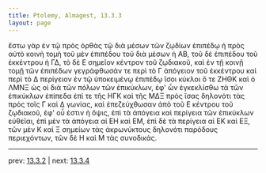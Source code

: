 ```yaml
---
title: Ptolemy, Almagest, 13.3.3
layout: page
---
```


ἔστω γὰρ ἐν τῷ πρὸς ὀρθὰς τῷ διὰ μέσων τῶν ζῳδίων ἐπιπέδῳ ἡ πρὸς αὐτὸ κοινὴ τομὴ τοῦ μὲν ἐπιπέδου τοῦ διὰ μέσων ἡ ΑΒ, τοῦ δὲ ἐπιπέδου τοῦ ἐκκέντρου ἡ ΓΔ, τὸ δὲ Ε σημεῖον κέντρον τοῦ ζῳδιακοῦ, καὶ ἐν τῇ κοινῇ τομῇ τῶν ἐπιπέδων γεγράφθωσάν τε περὶ τὸ Γ ἀπόγειον τοῦ ἐκκέντρου καὶ περὶ τὸ Δ περίγειον ἐν τῷ ὑποκειμένῳ ἐπιπέδῳ ἴσοι κύκλοι ὅ τε ΖΗΘΚ καὶ ὁ ΛΜΝΞ ὡς οἱ διὰ τῶν πόλων τῶν ἐπικύκλων, ἐφ' ὧν ἐγκεκλίσθω τὰ τῶν ἐπικύκλων ἐπίπεδα ἐπί τε τῆς ΗΓΚ καὶ τῆς ΜΔΞ πρὸς ἴσας δηλονότι τὰς πρὸς τοῖς Γ καὶ Δ γωνίας, καὶ ἐπεζεύχθωσαν ἀπὸ τοῦ Ε κέντρου τοῦ ζῳδιακοῦ, ἐφ' οὗ ἐστιν ἡ ὄψις, ἐπὶ τὰ ἀπόγεια καὶ περίγεια τῶν ἐπικύκλων εὐθεῖαι, ἐπὶ μὲν τὰ ἀπόγεια αἱ ΕΗ καὶ ΕΜ, ἐπὶ δὲ τὰ περίγεια αἱ ΕΚ καὶ ΕΞ, τῶν μὲν Κ καὶ Ξ σημείων τὰς ἀκρωνύκτους δηλονότι παρόδους περιεχόντων, τῶν δὲ Η καὶ Μ τὰς συνοδικάς. 

---

prev: [13.3.2](../13.3.2/) | next: [13.3.4](../13.3.4/)

